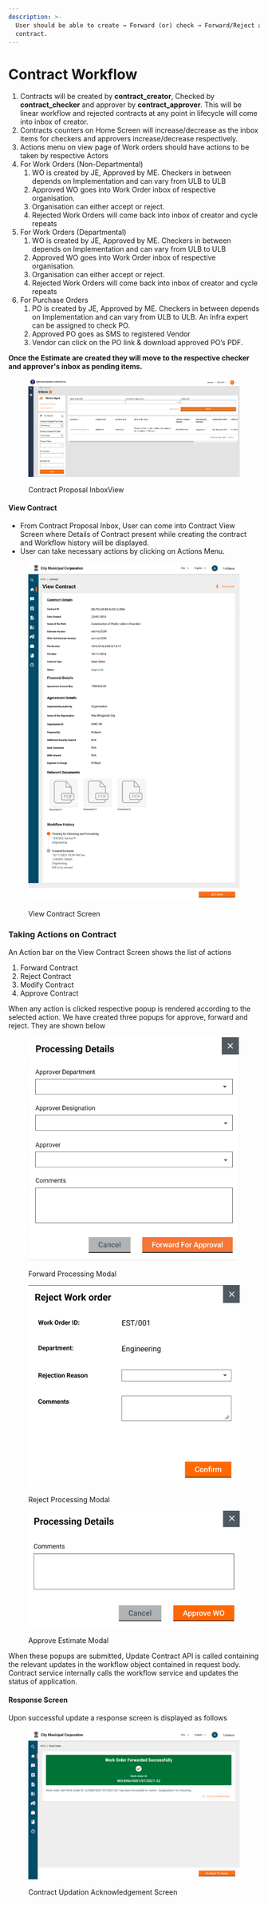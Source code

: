 ```yaml
---
description: >-
  User should be able to create → Forward (or) check → Forward/Reject a
  contract.
---
```


# Contract Workflow

1. Contracts will be created by **contract\_creator**, Checked by **contract\_checker** and approver by **contract\_approver**. This will be linear workflow and rejected contracts at any point in lifecycle will come into inbox of creator.
2. Contracts counters on Home Screen will increase/decrease as the inbox items for checkers and approvers increase/decrease respectively.
3. Actions menu on view page of Work orders should have actions to be taken by respective Actors
4. For Work Orders (Non-Departmental)
   1. WO is created by JE, Approved by ME. Checkers in between depends on Implementation and can vary from ULB to ULB
   2. Approved WO goes into Work Order inbox of respective organisation.
   3. Organisation can either accept or reject.
   4. Rejected Work Orders will come back into inbox of creator and cycle repeats
5. For Work Orders (Departmental)
   1. WO is created by JE, Approved by ME. Checkers in between depends on Implementation and can vary from ULB to ULB
   2. Approved WO goes into Work Order inbox of respective organisation.
   3. Organisation can either accept or reject.
   4. Rejected Work Orders will come back into inbox of creator and cycle repeats
6. For Purchase Orders
   1. PO is created by JE, Approved by ME. Checkers in between depends on Implementation and can vary from ULB to ULB. An Infra expert can be assigned to check PO.
   2. Approved PO goes as SMS to registered Vendor
   3. Vendor can click on the PO link & download approved PO’s PDF.

**Once the Estimate are created they will move to the respective checker and approver's inbox as pending items.**

<figure><img src="../../../../../.gitbook/assets/Screenshot from 2022-12-06 13-27-24.png" alt=""><figcaption><p>Contract Proposal InboxView</p></figcaption></figure>

#### View Contract

* From Contract Proposal Inbox, User can come into Contract View Screen where Details of Contract present while creating the contract and Workflow history will be displayed.
* User can take necessary actions by clicking on Actions Menu.

<figure><img src="../../../../../.gitbook/assets/image (12) (1).png" alt=""><figcaption><p>View Contract Screen</p></figcaption></figure>

### Taking Actions on Contract

An Action bar on the View Contract Screen shows the list of actions&#x20;

1. Forward Contract
2. Reject Contract
3. Modify Contract
4. Approve Contract

When any action is clicked respective popup is rendered according to the selected action. We have created three popups for approve, forward and reject. They are shown below

<figure><img src="../../../../../.gitbook/assets/image (32) (1).png" alt=""><figcaption><p>Forward Processing Modal</p></figcaption></figure>

<figure><img src="../../../../../.gitbook/assets/Screenshot from 2022-12-06 13-34-04.png" alt=""><figcaption><p>Reject Processing Modal</p></figcaption></figure>

<figure><img src="../../../../../.gitbook/assets/Screenshot from 2022-12-06 13-34-33.png" alt=""><figcaption><p>Approve Estimate Modal</p></figcaption></figure>

When these popups are submitted, Update Contract API is called containing the relevant updates in the workflow object contained in request body. Contract service internally calls the workflow service and updates the status of application.

#### Response Screen

Upon successful update a response screen is displayed as follows

<figure><img src="../../../../../.gitbook/assets/image (16) (1).png" alt=""><figcaption><p>Contract Updation Acknowledgement Screen</p></figcaption></figure>
